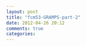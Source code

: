 ```yaml
---
layout: post
title: "fcm53-GRAMPS-part-2"
date: 2012-04-26 20:12
comments: true
categories: 
---
```

